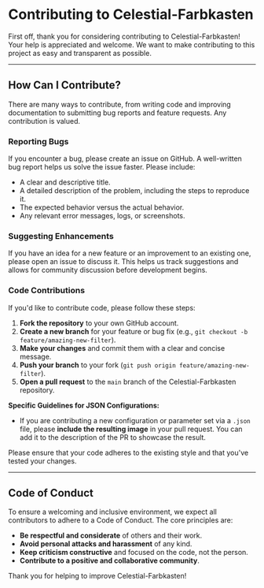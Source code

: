 # Contributing to Celestial-Farbkasten

First off, thank you for considering contributing to Celestial-Farbkasten! Your help is appreciated and welcome. We want to make contributing to this project as easy and transparent as possible.

---

## How Can I Contribute?

There are many ways to contribute, from writing code and improving documentation to submitting bug reports and feature requests. Any contribution is valued.

### Reporting Bugs

If you encounter a bug, please create an issue on GitHub. A well-written bug report helps us solve the issue faster. Please include:

* A clear and descriptive title.
* A detailed description of the problem, including the steps to reproduce it.
* The expected behavior versus the actual behavior.
* Any relevant error messages, logs, or screenshots.

### Suggesting Enhancements

If you have an idea for a new feature or an improvement to an existing one, please open an issue to discuss it. This helps us track suggestions and allows for community discussion before development begins.

### Code Contributions

If you'd like to contribute code, please follow these steps:

1.  **Fork the repository** to your own GitHub account.
2.  **Create a new branch** for your feature or bug fix (e.g., `git checkout -b feature/amazing-new-filter`).
3.  **Make your changes** and commit them with a clear and concise message.
4.  **Push your branch** to your fork (`git push origin feature/amazing-new-filter`).
5.  **Open a pull request** to the `main` branch of the Celestial-Farbkasten repository.

**Specific Guidelines for JSON Configurations:**

* If you are contributing a new configuration or parameter set via a `.json` file, please **include the resulting image** in your pull request. You can add it to the description of the PR to showcase the result.

Please ensure that your code adheres to the existing style and that you've tested your changes.

---

## Code of Conduct

To ensure a welcoming and inclusive environment, we expect all contributors to adhere to a Code of Conduct. The core principles are:

* **Be respectful and considerate** of others and their work.
* **Avoid personal attacks and harassment** of any kind.
* **Keep criticism constructive** and focused on the code, not the person.
* **Contribute to a positive and collaborative community**.

Thank you for helping to improve Celestial-Farbkasten!